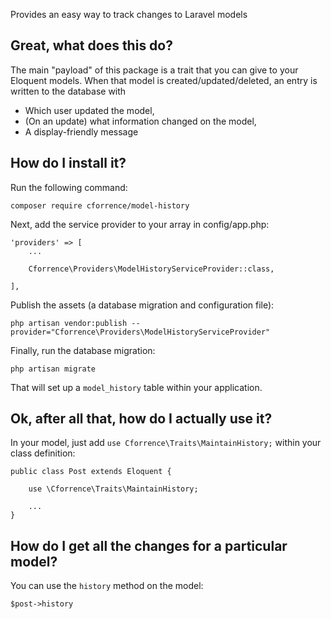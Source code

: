 Provides an easy way to track changes to Laravel models

## Great, what does this do?

The main "payload" of this package is a trait that you can give to your Eloquent models. When that model is created/updated/deleted, an entry is written to the database with 

* Which user updated the model,
* (On an update) what information changed on the model,
* A display-friendly message 

## How do I install it?

Run the following command:

    composer require cforrence/model-history

Next, add the service provider to your array in config/app.php:

    
    'providers' => [
        ...

        Cforrence\Providers\ModelHistoryServiceProvider::class,

    ],

Publish the assets (a database migration and configuration file):

    php artisan vendor:publish --provider="Cforrence\Providers\ModelHistoryServiceProvider"

Finally, run the database migration:

    php artisan migrate

That will set up a `model_history` table within your application.

## Ok, after all that, how do I actually **use** it?

In your model, just add `use Cforrence\Traits\MaintainHistory;` within your class definition:

    public class Post extends Eloquent {

        use \Cforrence\Traits\MaintainHistory;

        ...
    }

## How do I get all the changes for a particular model?

You can use the `history` method on the model:

    $post->history
